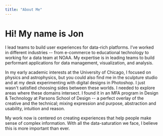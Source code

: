```yaml
---
title: "About Me"
---
```


# Hi! My name is Jon

I lead teams to build user experiences for data-rich platforms. I’ve worked in different industries -- from e-commerce to educational technology to working for a data team at NOAA. My expertise is in leading teams to build performant applications for data management, visualization, and analysis.

In my early academic interests at the University of Chicago, I focused on physics and astrophysics, but you could also find me in the sculpture studio and at my desk experimenting with digital designs in Photoshop. I just wasn't satisfied choosing sides between these worlds. I needed to explore areas where these domains intersect. I found it in an MFA program in Design & Technology at Parsons School of Design -- a perfect overlay of the creative and the technical; mixing expression and purpose, abstraction and usability, intuition and reason.

My work now is centered on creating experiences that help people make sense of complex information. With all the data-saturation we face, I believe this is more important than ever.
